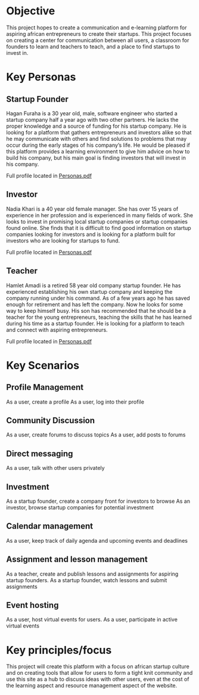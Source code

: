 # Objective

This project hopes to create a communication and e-learning platform for aspiring african entrepreneurs to create their startups. This project focuses on creating a center for communication between all users, a classroom for founders to learn and teachers to teach, and a place to find startups to invest in.

# Key Personas

## Startup Founder

Hagan Furaha is a 30 year old, male, software engineer who started a startup company half a year ago with two other partners. He lacks the proper knowledge and a source of funding for his startup company. He is looking for a platform that gathers entrepreneurs and investors alike so that he may communicate with others and find solutions to problems that may occur during the early stages of his company’s life. He would be pleased if this platform provides a learning environment to give him advice on how to build his company, but his main goal is finding investors that will invest in his company.

Full profile located in [Personas.pdf](Personas.pdf)

## Investor

Nadia Khari is a 40 year old female manager. She has over 15 years of experience in her profession and is experienced in many fields of work. She looks to invest in promising local startup companies or startup companies found online. She finds that it is difficult to find good information on startup companies looking for investors and is looking for a platform built for investors who are looking for startups to fund.

Full profile located in [Personas.pdf](/Personas.pdf)

## Teacher

Hamlet Amadi is a retired 58 year old company startup founder. He has experienced establishing his own startup company and keeping the company running under his command. As of a few years ago he has saved enough for retirement and has left the company. Now he looks for some way to keep himself busy. His son has recommended that he should be a teacher for the young entrepreneurs, teaching the skills that he has learned during his time as a startup founder. He is looking for a platform to teach and connect with aspiring entrepreneurs.

Full profile located in [Personas.pdf](/Personas.pdf)




# Key Scenarios

## Profile Management

As a user, create a profile
As a user, log into their profile

## Community Discussion

As a user, create forums to discuss topics
As a user, add posts to forums

## Direct messaging

As a user, talk with other users privately

## Investment

As a startup founder, create a company front for investors to browse
As an investor, browse startup companies for potential investment 

## Calendar management

As a user, keep track of daily agenda and upcoming events and deadlines

## Assignment and lesson management

As a teacher, create and publish lessons and assignments for aspiring startup founders.
As a startup founder, watch lessons and submit assignments

## Event hosting

As a user, host virtual events for users. 
As a user, participate in active virtual events 

# Key principles/focus

This project will create this platform with a focus on african startup culture and on creating tools that allow for users to form a tight knit community and use this site as a hub to discuss ideas with other users, even at the cost of the learning aspect and resource management aspect of the website.
